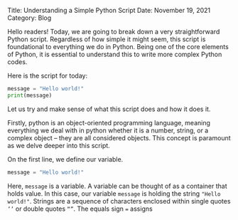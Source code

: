 Title: Understanding a Simple Python Script 
Date: November 19, 2021
Category: Blog

Hello readers! Today, we are going to break down a very straightforward Python script. Regardless of how simple it might seem, this script is foundational to everything we do in Python. Being one of the core elements of Python, it is essential to understand this to write more complex Python codes.

Here is the script for today:

```python
message = "Hello world!"
print(message)
```

Let us try and make sense of what this script does and how it does it.

Firstly, python is an object-oriented programming language, meaning everything we deal with in python whether it is a number, string, or a complex object – they are all considered objects. This concept is paramount as we delve deeper into this script.

On the first line, we define our variable. 

```python
message = "Hello world!"
```

Here, `message` is a variable. A variable can be thought of as a container that holds value. In this case, our variable `message` is holding the string `"Hello world!"`. Strings are a sequence of characters enclosed within single quotes `’’` or double quotes `“”`. The equals sign `=` assigns
